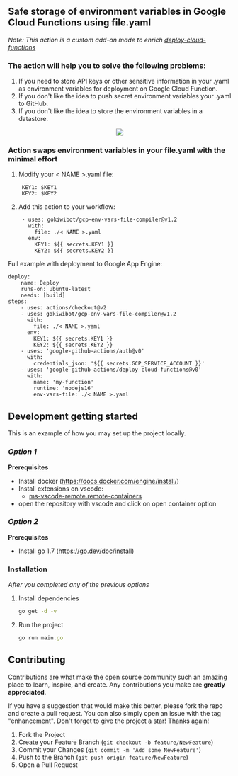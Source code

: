 ## Safe storage of environment variables in Google Cloud Functions using file.yaml

_Note: This action is a custom add-on made to enrich [deploy-cloud-functions](https://github.com/google-github-actions/deploy-cloud-functions)_

### The action will help you to solve the following problems:
1. If you need to store API keys or other sensitive information in your .yaml as environment variables for deployment on Google Cloud Function.
2. If you don't like the idea to push secret environment variables your .yaml to GitHub.
3. If you don't like the idea to store the environment variables in a datastore.

<p align="center">
  <img src="https://i.imgur.com/iUgzFep.png">
</p>

### Action swaps environment variables in your file.yaml with the minimal effort

1. Modify your < NAME >.yaml file:

        KEY1: $KEY1
        KEY2: $KEY2

2. Add this action to your workflow:

        - uses: gokiwibot/gcp-env-vars-file-compiler@v1.2
          with:
            file: ./< NAME >.yaml
          env:
            KEY1: ${{ secrets.KEY1 }}
            KEY2: ${{ secrets.KEY2 }}

Full example with deployment to Google App Engine:     

    deploy:
        name: Deploy
        runs-on: ubuntu-latest
        needs: [build]
    steps:
        - uses: actions/checkout@v2
        - uses: gokiwibot/gcp-env-vars-file-compiler@v1.2
          with:
            file: ./< NAME >.yaml
          env:
            KEY1: ${{ secrets.KEY1 }}
            KEY2: ${{ secrets.KEY2 }}
        - uses: 'google-github-actions/auth@v0'
          with:
            credentials_json: '${{ secrets.GCP_SERVICE_ACCOUNT }}'
        - uses: 'google-github-actions/deploy-cloud-functions@v0'
          with:
            name: 'my-function'
            runtime: 'nodejs16'
            env-vars-file: ./< NAME >.yaml


<!-- GETTING STARTED -->
## Development getting started

This is an example of how you may set up the project locally.

### _Option 1_
**Prerequisites**
* Install docker (https://docs.docker.com/engine/install/)
* Install extensions on vscode:
    * [ms-vscode-remote.remote-containers](https://marketplace.visualstudio.com/items?itemName=ms-vscode-remote.remote-containers)
* open the repository with vscode and click on open container option


### _Option 2_
**Prerequisites**
* Install go 1.7 (https://go.dev/doc/install)

### Installation

_After you completed any of the previous options_

1. Install dependencies
   ```sh
   go get -d -v
   ```
2. Run the project
   ```js
   go run main.go
   ```


<!-- CONTRIBUTING -->
## Contributing

Contributions are what make the open source community such an amazing place to learn, inspire, and create. Any contributions you make are **greatly appreciated**.

If you have a suggestion that would make this better, please fork the repo and create a pull request. You can also simply open an issue with the tag "enhancement".
Don't forget to give the project a star! Thanks again!

1. Fork the Project
2. Create your Feature Branch (`git checkout -b feature/NewFeature`)
3. Commit your Changes (`git commit -m 'Add some NewFeature'`)
4. Push to the Branch (`git push origin feature/NewFeature`)
5. Open a Pull Request
